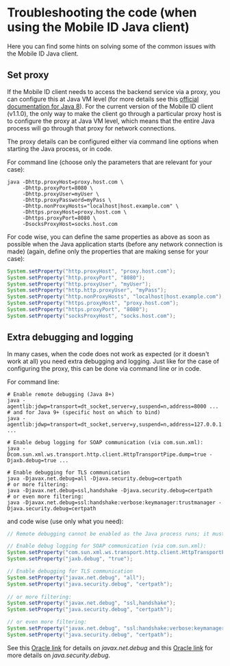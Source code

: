 # Troubleshooting the code (when using the Mobile ID Java client)

Here you can find some hints on solving some of the common issues with the Mobile ID Java client.

## Set proxy

If the Mobile ID client needs to access the backend service via a proxy, you can configure this at Java VM level (for more details 
see this [official documentation for Java 8](https://docs.oracle.com/javase/8/docs/technotes/guides/net/proxies.html)). For the 
current version of the Mobile ID client (v1.1.0), the only way to make the client go through a particular proxy host is to configure
the proxy at Java VM level, which means that the entire Java process will go through that proxy for network connections.

The proxy details can be configured either via command line options when starting the Java process, or in code.

For command line (choose only the parameters that are relevant for your case):
```shell
java -Dhttp.proxyHost=proxy.host.com \ 
     -Dhttp.proxyPort=8080 \
     -Dhttp.proxyUser=myUser \
     -Dhttp.proxyPassword=myPass \
     -Dhttp.nonProxyHosts="localhost|host.example.com" \
     -Dhttps.proxyHost=proxy.host.com \
     -Dhttps.proxyPort=8080 \
     -DsocksProxyHost=socks.host.com
```
For code wise, you can define the same properties as above as soon as possible when the Java application starts (before any network
connection is made) (again, define only the properties that are making sense for your case):
```java
System.setProperty("http.proxyHost", "proxy.host.com");
System.setProperty("http.proxyPort", "8080");
System.setProperty("http.proxyUser", "myUser");
System.setProperty("http.http.proxyUser", "myPass");
System.setProperty("http.nonProxyHosts", "localhost|host.example.com");
System.setProperty("https.proxyHost", "proxy.host.com");
System.setProperty("https.proxyPort", "8080");
System.setProperty("socksProxyHost", "socks.host.com");
```

## Extra debugging and logging

In many cases, when the code does not work as expected (or it doesn't work at all) you need extra debugging and logging. Just like
for the case of configuring the proxy, this can be done via command line or in code.

For command line:
```shell
# Enable remote debugging (Java 8+)
java -agentlib:jdwp=transport=dt_socket,server=y,suspend=n,address=8000 ...
# and for Java 9+ (specific host on which to bind)
java -agentlib:jdwp=transport=dt_socket,server=y,suspend=n,address=127.0.0.1:8000 ...

# Enable debug logging for SOAP communication (via com.sun.xml):
java -Dcom.sun.xml.ws.transport.http.client.HttpTransportPipe.dump=true -Djaxb.debug=true ...

# Enable debugging for TLS communication
java -Djavax.net.debug=all -Djava.security.debug=certpath
# or more filtering:
java -Djavax.net.debug=ssl,handshake -Djava.security.debug=certpath
# or even more filtering:
java -Djavax.net.debug=ssl:handshake:verbose:keymanager:trustmanager -Djava.security.debug=certpath
```
and code wise (use only what you need):
```java
// Remote debugging cannot be enabled as the Java process runs; it must be done before starting the process

// Enable debug logging for SOAP communication (via com.sun.xml):
System.setProperty("com.sun.xml.ws.transport.http.client.HttpTransportPipe.dump", "true");
System.setProperty("jaxb.debug", "true");

// Enable debugging for TLS communication
System.setProperty("javax.net.debug", "all");
System.setProperty("java.security.debug", "certpath");
    
// or more filtering:
System.setProperty("javax.net.debug", "ssl,handshake");
System.setProperty("java.security.debug", "certpath");

// or even more filtering:
System.setProperty("javax.net.debug", "ssl:handshake:verbose:keymanager:trustmanager");
System.setProperty("java.security.debug", "certpath");
```

See this [Oracle link](https://docs.oracle.com/javase/7/docs/technotes/guides/security/jsse/JSSERefGuide.html#SSLOverview) 
for details on _javax.net.debug_ 
and this [Oracle link](https://docs.oracle.com/javase/8/docs/technotes/guides/security/troubleshooting-security.html) 
for more details on _java.security.debug_. 

